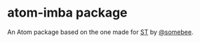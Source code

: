 # atom-imba package

An Atom package based on the one made for [ST](https://github.com/somebee/sublime-imba) by [@somebee](https://github.com/somebee).
